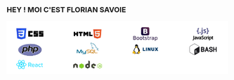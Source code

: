 ### HEY ! MOI C'EST FLORIAN SAVOIE
![Cover](https://github.com/florian-savoie/florian-savoie/blob/main/img/competences.png)
